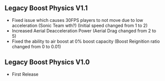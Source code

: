 ## Legacy Boost Physics V1.1
- Fixed issue which causes 30FPS players to not move due to low acceleration (Sonic Team wth?) (Initial speed changed from 1 to 2)
- Increased Aerial Deacceleration Power (Aerial Drag changed from 2 to 5)
- Fixed the ability to air boost at 0% boost capacity (Boost Reignition ratio changed from 0 to 0.01)

## Legacy Boost Physics V1.0
- First Release
